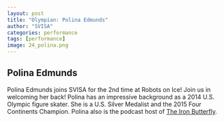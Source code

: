 ```yaml
---
layout: post
title: "Olympian: Polina Edmunds"
author: "SVISA"
categories: performance
tags: [performance]
image: 24_polina.png
---
```


## Polina Edmunds

Polina Edmunds joins SVISA for the 2nd time at Robots on Ice! Join us in welcoming her back! Polina has an impressive background as a
2014 U.S. Olympic figure skater. She is a U.S. Silver Medalist and the 2015 Four Continents Champion. Polina also is the podcast host of [The Iron Butterfly](https://bleav.com/shows/bleav-in-figure-skating/).